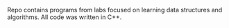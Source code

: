 Repo contains programs from labs focused on learning data structures and algorithms. All code was written in C++.
